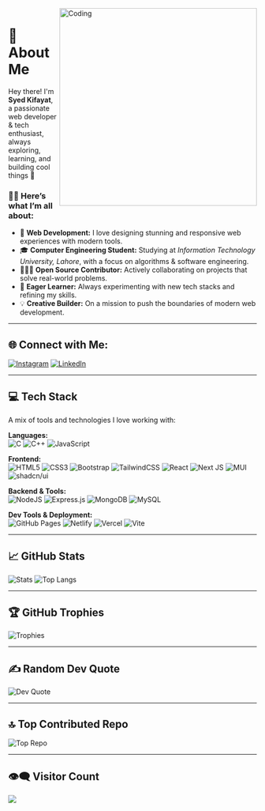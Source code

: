 <img align="right" alt="Coding" width="400" src="https://cdn.dribbble.com/users/1162077/screenshots/3848914/media/320984a9ca58b3c73274c9259ecf6de8.gif" />

# 💫 About Me  
Hey there! I'm **Syed Kifayat**, a passionate web developer & tech enthusiast, always exploring, learning, and building cool things 🚀

### 👨‍💻 Here’s what I’m all about:
- 🎨 **Web Development:** I love designing stunning and responsive web experiences with modern tools.  
- 🎓 **Computer Engineering Student:** Studying at *Information Technology University, Lahore*, with a focus on algorithms & software engineering.  
- 🧑‍🤝‍🧑 **Open Source Contributor:** Actively collaborating on projects that solve real-world problems.  
- 🧠 **Eager Learner:** Always experimenting with new tech stacks and refining my skills.  
- 💡 **Creative Builder:** On a mission to push the boundaries of modern web development.

---

## 🌐 Connect with Me:
[![Instagram](https://img.shields.io/badge/Instagram-%23E4405F.svg?logo=Instagram&logoColor=white)](https://instagram.com/kifayat_khan5426)
[![LinkedIn](https://img.shields.io/badge/LinkedIn-%230077B5.svg?logo=linkedin&logoColor=white)](https://linkedin.com/in/syed-kifayat)

---

## 💻 Tech Stack
A mix of tools and technologies I love working with:

**Languages:**  
![C](https://img.shields.io/badge/c-%2300599C.svg?style=for-the-badge&logo=c&logoColor=white)
![C++](https://img.shields.io/badge/c++-%2300599C.svg?style=for-the-badge&logo=c%2B%2B&logoColor=white)
![JavaScript](https://img.shields.io/badge/javascript-%23323330.svg?style=for-the-badge&logo=javascript&logoColor=%23F7DF1E)

**Frontend:**  
![HTML5](https://img.shields.io/badge/html5-%23E34F26.svg?style=for-the-badge&logo=html5&logoColor=white)
![CSS3](https://img.shields.io/badge/css3-%231572B6.svg?style=for-the-badge&logo=css3&logoColor=white)
![Bootstrap](https://img.shields.io/badge/bootstrap-%238511FA.svg?style=for-the-badge&logo=bootstrap&logoColor=white)
![TailwindCSS](https://img.shields.io/badge/tailwindcss-%2338B2AC.svg?style=for-the-badge&logo=tailwind-css&logoColor=white)
![React](https://img.shields.io/badge/react-%2320232a.svg?style=for-the-badge&logo=react&logoColor=%2361DAFB)
![Next JS](https://img.shields.io/badge/Next-black?style=for-the-badge&logo=next.js&logoColor=white)
![MUI](https://img.shields.io/badge/MUI-%230081CB.svg?style=for-the-badge&logo=mui&logoColor=white)
![shadcn/ui](https://img.shields.io/badge/shadcn/ui-%23black.svg?style=for-the-badge&logo=tailwind-css&logoColor=white)

**Backend & Tools:**  
![NodeJS](https://img.shields.io/badge/node.js-6DA55F?style=for-the-badge&logo=node.js&logoColor=white)
![Express.js](https://img.shields.io/badge/express.js-%23404d59.svg?style=for-the-badge&logo=express&logoColor=%2361DAFB)
![MongoDB](https://img.shields.io/badge/MongoDB-%234ea94b.svg?style=for-the-badge&logo=mongodb&logoColor=white)
![MySQL](https://img.shields.io/badge/mysql-%2300000f.svg?style=for-the-badge&logo=mysql&logoColor=white)

**Dev Tools & Deployment:**  
![GitHub Pages](https://img.shields.io/badge/github%20pages-121013?style=for-the-badge&logo=github&logoColor=white)
![Netlify](https://img.shields.io/badge/netlify-%23000000.svg?style=for-the-badge&logo=netlify&logoColor=#00C7B7)
![Vercel](https://img.shields.io/badge/vercel-%23000000.svg?style=for-the-badge&logo=vercel&logoColor=white)
![Vite](https://img.shields.io/badge/vite-%23646CFF.svg?style=for-the-badge&logo=vite&logoColor=white)

---

## 📈 GitHub Stats
![Stats](https://github-readme-stats.vercel.app/api?username=SyedKifayat1&theme=tokyonight&hide_border=true&include_all_commits=true&count_private=true)
![Top Langs](https://github-readme-stats.vercel.app/api/top-langs/?username=SyedKifayat1&theme=tokyonight&hide_border=true&layout=compact)

---

## 🏆 GitHub Trophies
![Trophies](https://github-profile-trophy.vercel.app/?username=SyedKifayat1&theme=radical&no-frame=true&margin-w=5)

---

## ✍️ Random Dev Quote
![Dev Quote](https://quotes-github-readme.vercel.app/api?type=horizontal&theme=radical)

---

## 🔝 Top Contributed Repo
![Top Repo](https://github-contributor-stats.vercel.app/api?username=SyedKifayat1&limit=5&theme=dark&combine_all_yearly_contributions=true)

---

## 👁‍🗨 Visitor Count  
[![](https://visitcount.itsvg.in/api?id=SyedKifayat1&icon=2&color=12)](https://visitcount.itsvg.in)
